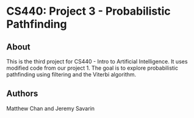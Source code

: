 # CS440: Project 3 - Probabilistic Pathfinding

## About

This is the third project for CS440 - Intro to Artificial Intelligence. It uses modified code from our project 1. The goal is to explore probabilistic pathfinding using filtering and the Viterbi algorithm.

## Authors

Matthew Chan and Jeremy Savarin
